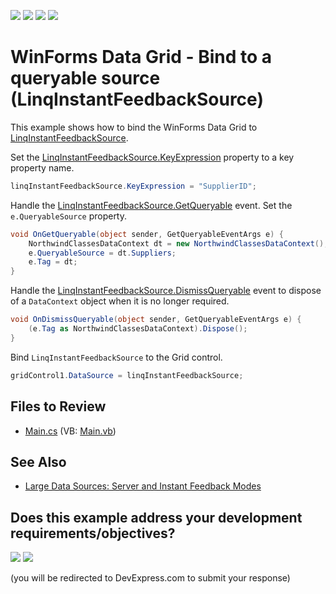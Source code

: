 <!-- default badges list -->
![](https://img.shields.io/endpoint?url=https://codecentral.devexpress.com/api/v1/VersionRange/128625797/13.1.4%2B)
[![](https://img.shields.io/badge/Open_in_DevExpress_Support_Center-FF7200?style=flat-square&logo=DevExpress&logoColor=white)](https://supportcenter.devexpress.com/ticket/details/E2805)
[![](https://img.shields.io/badge/📖_How_to_use_DevExpress_Examples-e9f6fc?style=flat-square)](https://docs.devexpress.com/GeneralInformation/403183)
[![](https://img.shields.io/badge/💬_Leave_Feedback-feecdd?style=flat-square)](#does-this-example-address-your-development-requirementsobjectives)
<!-- default badges end -->

# WinForms Data Grid - Bind to a queryable source (LinqInstantFeedbackSource) 

This example shows how to bind the WinForms Data Grid to [LinqInstantFeedbackSource](https://docs.devexpress.com/CoreLibraries/DevExpress.Data.Linq.LinqInstantFeedbackSource).

Set the [LinqInstantFeedbackSource.KeyExpression](https://docs.devexpress.com/CoreLibraries/DevExpress.Data.Linq.LinqInstantFeedbackSource.KeyExpression) property to a key property name.

```csharp
linqInstantFeedbackSource.KeyExpression = "SupplierID";
```

Handle the [LinqInstantFeedbackSource.GetQueryable](https://docs.devexpress.com/CoreLibraries/DevExpress.Data.Linq.LinqInstantFeedbackSource.GetQueryable) event. Set the `e.QueryableSource` property.

```csharp
void OnGetQueryable(object sender, GetQueryableEventArgs e) {
    NorthwindClassesDataContext dt = new NorthwindClassesDataContext();
    e.QueryableSource = dt.Suppliers;
    e.Tag = dt;  
}
```

Handle the [LinqInstantFeedbackSource.DismissQueryable](https://docs.devexpress.com/CoreLibraries/DevExpress.Data.Linq.LinqInstantFeedbackSource.DismissQueryable) event to dispose of a `DataContext` object when it is no longer required.

```csharp
void OnDismissQueryable(object sender, GetQueryableEventArgs e) {
    (e.Tag as NorthwindClassesDataContext).Dispose();
}
```

Bind `LinqInstantFeedbackSource` to the Grid control.

```csharp
gridControl1.DataSource = linqInstantFeedbackSource;
```


## Files to Review

* [Main.cs](./CS/LinqServerMode/Main.cs) (VB: [Main.vb](./VB/LinqServerMode/Main.vb))


## See Also

* [Large Data Sources: Server and Instant Feedback Modes](https://docs.devexpress.com/WindowsForms/8398/controls-and-libraries/data-grid/data-binding/large-data-sources-server-and-instant-feedback-modes)
<!-- feedback -->
## Does this example address your development requirements/objectives?

[<img src="https://www.devexpress.com/support/examples/i/yes-button.svg"/>](https://www.devexpress.com/support/examples/survey.xml?utm_source=github&utm_campaign=winforms-grid-bind-to-linqinstantfeedbacksource&~~~was_helpful=yes) [<img src="https://www.devexpress.com/support/examples/i/no-button.svg"/>](https://www.devexpress.com/support/examples/survey.xml?utm_source=github&utm_campaign=winforms-grid-bind-to-linqinstantfeedbacksource&~~~was_helpful=no)

(you will be redirected to DevExpress.com to submit your response)
<!-- feedback end -->
